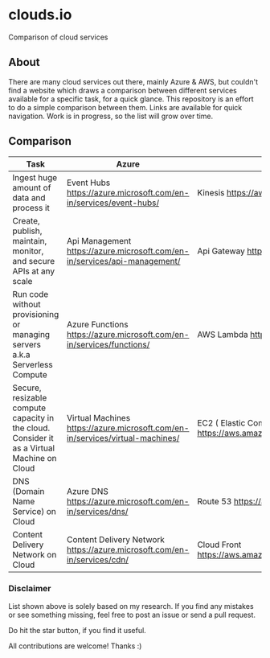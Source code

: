 # clouds.io

Comparison of cloud services

## About

There are many cloud services out there, mainly Azure & AWS, but couldn't find a website which draws a comparison between different services available for a specific task, for a quick glance. This repository is an effort to do a simple comparison between them. Links are available for quick navigation. Work is in progress, so the list will grow over time.

## Comparison

| Task                                                                                       | Azure                                                                           | AWS                                                            |
|--------------------------------------------------------------------------------------------|---------------------------------------------------------------------------------|----------------------------------------------------------------|
| Ingest huge amount of data and process it                                                  | Event Hubs https://azure.microsoft.com/en-in/services/event-hubs/               | Kinesis  https://aws.amazon.com/kinesis/streams/               |
| Create, publish, maintain, monitor, and secure APIs at any scale                           | Api Management   https://azure.microsoft.com/en-in/services/api-management/     | Api Gateway   https://aws.amazon.com/api-gateway/              |
| Run code without provisioning or managing servers a.k.a Serverless Compute                 | Azure Functions  https://azure.microsoft.com/en-in/services/functions/          | AWS Lambda   https://aws.amazon.com/lambda/                    |
| Secure, resizable compute capacity in the cloud. Consider it as a Virtual Machine on Cloud | Virtual Machines   https://azure.microsoft.com/en-in/services/virtual-machines/ | EC2 ( Elastic Compute Cloud)   https://aws.amazon.com/ec2/     |
| DNS (Domain Name Service) on Cloud                                                         | Azure DNS  https://azure.microsoft.com/en-in/services/dns/                      | Route 53   https://aws.amazon.com/route53/                     |
| Content Delivery Network on Cloud                                                          | Content Delivery Network   https://azure.microsoft.com/en-in/services/cdn/      | Cloud Front   https://aws.amazon.com/documentation/cloudfront/ |


### Disclaimer
List shown above is solely based on my research. If you find any mistakes or see something missing, feel free to post an issue or send a pull request. 

Do hit the star button, if you find it useful.

All contributions are welcome! Thanks :)
